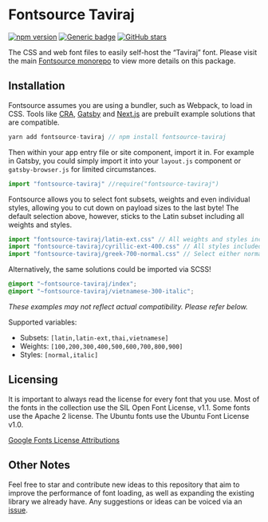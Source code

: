 # Fontsource Taviraj

[![npm version](https://badge.fury.io/js/fontsource-taviraj.svg)](https://github.com/DecliningLotus/fontsource) [![Generic badge](https://img.shields.io/badge/fontsource-passing-brightgreen)](https://github.com/DecliningLotus/fontsource) [![GitHub stars](https://img.shields.io/github/stars/DecliningLotus/fontsource.svg?style=social&label=Star&maxAge=2592000)](https://GitHub.com/DecliningLotus/fontsource/stargazers/)

The CSS and web font files to easily self-host the “Taviraj” font. Please visit the main [Fontsource monorepo](https://github.com/DecliningLotus/fontsource) to view more details on this package.

## Installation

Fontsource assumes you are using a bundler, such as Webpack, to load in CSS. Tools like [CRA](https://create-react-app.dev/), [Gatsby](https://www.gatsbyjs.org/) and [Next.js](https://nextjs.org/) are prebuilt example solutions that are compatible.

```javascript
yarn add fontsource-taviraj // npm install fontsource-taviraj
```

Then within your app entry file or site component, import it in. For example in Gatsby, you could simply import it into your `layout.js` component or `gatsby-browser.js` for limited circumstances.

```javascript
import "fontsource-taviraj" //require("fontsource-taviraj")
```

Fontsource allows you to select font subsets, weights and even individual styles, allowing you to cut down on payload sizes to the last byte! The default selection above, however, sticks to the Latin subset including all weights and styles.

```javascript
import "fontsource-taviraj/latin-ext.css" // All weights and styles included.
import "fontsource-taviraj/cyrillic-ext-400.css" // All styles included.
import "fontsource-taviraj/greek-700-normal.css" // Select either normal or italic.
```

Alternatively, the same solutions could be imported via SCSS!

```scss
@import "~fontsource-taviraj/index";
@import "~fontsource-taviraj/vietnamese-300-italic";
```

_These examples may not reflect actual compatibility. Please refer below._

Supported variables:

- Subsets: `[latin,latin-ext,thai,vietnamese]`
- Weights: `[100,200,300,400,500,600,700,800,900]`
- Styles: `[normal,italic]`

## Licensing

It is important to always read the license for every font that you use.
Most of the fonts in the collection use the SIL Open Font License, v1.1. Some fonts use the Apache 2 license. The Ubuntu fonts use the Ubuntu Font License v1.0.

[Google Fonts License Attributions](https://fonts.google.com/attribution)

## Other Notes

Feel free to star and contribute new ideas to this repository that aim to improve the performance of font loading, as well as expanding the existing library we already have. Any suggestions or ideas can be voiced via an [issue](https://github.com/DecliningLotus/fontsource/issues).
